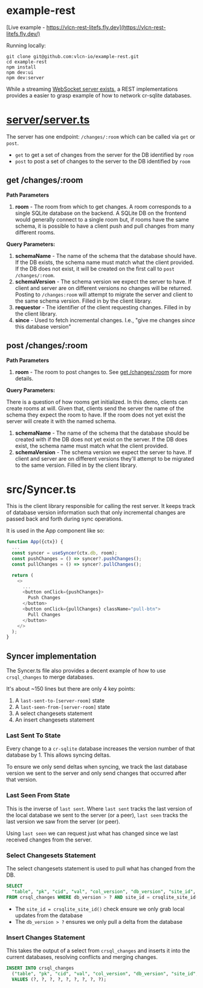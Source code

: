 # example-rest

[Live example - https://vlcn-rest-litefs.fly.dev](https://vlcn-rest-litefs.fly.dev/)

Running locally:

```shell
git clone git@github.com:vlcn-io/example-rest.git
cd example-rest
npm install
npm dev:ui
npm dev:server
```

While a streaming [WebSocket server exists](https://github.com/vlcn-io/vite-starter/blob/main/server.js#L37), a REST implementations provides a easier to grasp example of how to network cr-sqlite databases.

# [server/server.ts](https://github.com/vlcn-io/example-rest/blob/main/server/server.ts)

The server has one endpoint: `/changes/:room` which can be called via `get` or `post`.

- `get` to get a set of changes from the server for the DB identified by `room`
- `post` to post a set of changes to the server to the DB identified by `room`

## get /changes/:room

**Path Parameters**

1. **room** - The room from which to get changes. A room corresponds to a single SQLite database on the backend. A SQLite DB on the frontend would generally connect to a single room but, if rooms have the same schema, it is possible to have a client push and pull changes from many different rooms.

**Query Parameters:**

1. **schemaName** - The name of the schema that the database should have. If the DB exists, the schema name must match what the client provided. If the DB does not exist, it will be created on the first call to `post /changes/:room`.
2. **schemaVersion** - The schema version we expect the server to have. If client and server are on different versions no changes will be returned. Posting to `/changes:room` will attempt to migrate the server and client to the same schema version. Filled in by the client library.
3. **requestor** - The identifier of the client requesting changes. Filled in by the client library.
4. **since** - Used to fetch incremental changes. I.e., "give me changes _since_ this database version"

## post /changes/:room

**Path Parameters**

1. **room** - The room to post changes to. See [get /changes/:room](#get-/changes/:room) for more details.

**Query Parameters:**

There is a question of how rooms get initialized. In this demo, clients can create rooms at will. Given that, clients send the server the name of the schema they expect the room to have. If the room does not yet exist the server will create it with the named schema.

1. **schemaName** - The name of the schema that the database should be created with if the DB does not yet exist on the server. If the DB does exist, the schema name must match what the client provided.
2. **schemaVersion** - The schema version we expect the server to have. If client and server are on different versions they'll attempt to be migrated to the same version. Filled in by the client library.

# src/Syncer.ts

This is the client library responsible for calling the rest server. It keeps track of database version information such that only incremental changes are passed back and forth during sync operations.

It is used in the App component like so:

```ts
function App({ctx}) {
  ...
  const syncer = useSyncer(ctx.db, room);
  const pushChanges = () => syncer?.pushChanges();
  const pullChanges = () => syncer?.pullChanges();

  return (
    <>
      ...
      <button onClick={pushChanges}>
        Push Changes
      </button>
      <button onClick={pullChanges} className="pull-btn">
        Pull Changes
      </button>
    </>
  );
}
```

## Syncer implementation

The Syncer.ts file also provides a decent example of how to use `crsql_changes` to merge databases.

It's about ~150 lines but there are only 4 key points:

1. A `last-sent-to-[server-room]` state
2. A `last-seen-from-[server-room]` state
3. A select changesets statement
4. An insert changesets statement

### Last Sent To State

Every change to a `cr-sqlite` database increases the version number of that database by 1. This allows syncing deltas.

To ensure we only send deltas when syncing, we track the last database version we sent to the server and only send changes that occurred after that version.

### Last Seen From State

This is the inverse of `last sent`. Where `last sent` tracks the last version of the local database we sent to the server (or a peer), `last seen` tracks the last version we saw from the server (or peer).

Using `last seen` we can request just what has changed since we last received changes from the server.

### Select Changesets Statement

The select changesets statement is used to pull what has changed from the DB.

```sql
SELECT
  "table", "pk", "cid", "val", "col_version", "db_version", "site_id", "cl", "seq"
FROM crsql_changes WHERE db_version > ? AND site_id = crsqlite_site_id()
```

- The `site_id = crsqlite_site_id()` check ensure we only grab local updates from the database
- The `db_version > ?` ensures we only pull a delta from the database

### Insert Changes Statement

This takes the output of a select from `crsql_changes` and inserts it into the current databases, resolving conflicts and merging changes.

```sql
INSERT INTO crsql_changes
  ("table", "pk", "cid", "val", "col_version", "db_version", "site_id", "cl", "seq")
  VALUES (?, ?, ?, ?, ?, ?, ?, ?, ?);
```
